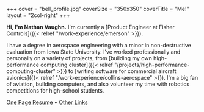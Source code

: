 +++
cover = "bell_profile.jpg"
coverSize = "350x350"
coverTitle = "Me!"
layout = "2col-right"
+++

**Hi, I'm Nathan Vaughn.** I'm currently a
[Product Engineer at Fisher Controls]({{< relref "/work-experience/emerson" >}}).

I have a degree in aerospace engineering with a minor in non-destructive
evaluation from Iowa State University. I've worked professionally and personally
on a variety of projects, from
[building my own high-performance computing cluster]({{< relref "/projects/high-performance-computing-cluster" >}})
to
[writing software for commercial aircraft avionics]({{< relref "/work-experience/collins-aerospace" >}}).
I'm a big fan of aviation, building computers,
and also volunteer my time with robotics competitions for
high-school students.

[One Page Resume](https://links.nathanv.me/resume) • [Other Links](https://links.nathanv.me)
